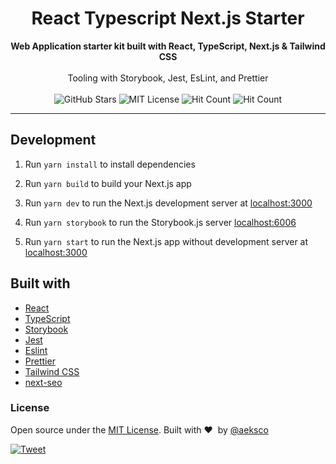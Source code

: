 <h1 align="center">React Typescript Next.js Starter</h1>

<div align="center">
  <strong>Web Application starter kit built with React, TypeScript, Next.js &amp; Tailwind CSS</strong>

</div>

<br />

<div align="center">
  Tooling with Storybook, Jest, EsLint, and Prettier
</div>

<br />

<div align="center">
  <!-- GitHub Stars -->
  <img src="https://img.shields.io/github/stars/codotype-community/react-typescript-next-starter.svg?style=social&label=Star" alt="GitHub Stars" />

  <!-- MIT License -->
  <img src="https://img.shields.io/apm/l/atomic-design-ui.svg" alt="MIT License" />

  <!-- Hit Count -->
  <img src="http://hits.dwyl.com/codotype-community/react-typescript-next-starter.svg" alt="Hit Count" />

  <!-- PRs Welcome -->
  <img src="https://img.shields.io/badge/PRs-welcome-brightgreen.svg?style=flat" alt="Hit Count" />
</div>

<hr/>

## Development

1. Run `yarn install` to install dependencies

2. Run `yarn build` to build your Next.js app

3. Run `yarn dev` to run the Next.js development server at [localhost:3000](http://localhost:3000)

4. Run `yarn storybook` to run the Storybook.js server [localhost:6006](http://localhost:6006)

5. Run `yarn start` to run the Next.js app without development server at [localhost:3000](http://localhost:3000)

## Built with

- [React](https://reactjs.org)
- [TypeScript](https://www.typescriptlang.org/)
- [Storybook](https://storybook.js.org/)
- [Jest](https://jestjs.io)
- [Eslint](https://eslint.org/)
- [Prettier](https://prettier.io/)
- [Tailwind CSS](https://tailwindcss.com)
- [next-seo](https://github.com/garmeeh/next-seo)

### License

Open source under the [MIT License](https://github.com/codotype-community/react-typescript-next-starter/blob/main/LICENSE). Built with&nbsp;:heart:&nbsp; by [@aeksco](https://github.com/aeksco)

[![Tweet](https://img.shields.io/twitter/url/https/github.com/codotype-community/react-typescript-next-starter.svg?style=social)](https://twitter.com/intent/tweet?text=https://github.com/codotype-community/react-typescript-next-starter)
